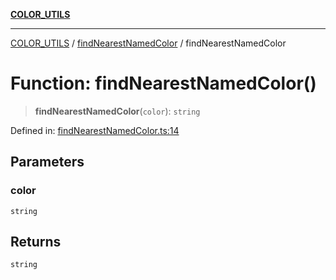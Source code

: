 [**COLOR_UTILS**](../../README.md)

***

[COLOR_UTILS](../../README.md) / [findNearestNamedColor](../README.md) / findNearestNamedColor

# Function: findNearestNamedColor()

> **findNearestNamedColor**(`color`): `string`

Defined in: [findNearestNamedColor.ts:14](https://github.com/dailker/everyutil/blob/0ec5ce08552e5059ec58e2975404aeb74a6202b1/src/color/findNearestNamedColor.ts#L14)

## Parameters

### color

`string`

## Returns

`string`
